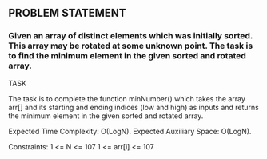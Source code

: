 ## PROBLEM STATEMENT
### Given an array of distinct elements which was initially sorted. This array may be rotated at some unknown point. The task is to find the minimum element in the given sorted and rotated array. 

TASK

The task is to complete the function minNumber() which takes the array arr[] and its starting and ending indices (low and high) as inputs and returns the minimum element in the given sorted and rotated array.

Expected Time Complexity: O(LogN).
Expected Auxiliary Space: O(LogN).

Constraints:
1 <= N <= 107
1 <= arr[i] <= 107

